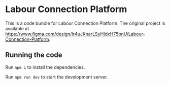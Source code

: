 
  # Labour Connection Platform

  This is a code bundle for Labour Connection Platform. The original project is available at https://www.figma.com/design/Ir4uJKnarLSyHIdxH75bnU/Labour-Connection-Platform.

  ## Running the code

  Run `npm i` to install the dependencies.

  Run `npm run dev` to start the development server.
  
